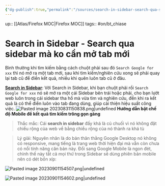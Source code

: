 ```yaml
---
{"dg-publish":true,"permalink":"/sources/search-in-sidebar-search-qua-sidebar-ma-ko-can-mo-tab-moi/"}
---
```


up:: [[Atlas/Firefox MOC\|Firefox MOC]]
tags:: #on/bt_chiase 

# Search in Sidebar - Search qua sidebar mà ko cần mở tab mới
Bình thường khi tìm kiếm bằng cách chuột phải sau đó `Search Google for xxx` thì nó mở ra một tab mới, sau khi tìm kiếm/nghiên cứu xong sẽ phải quay lại tab cũ để điền kết quả, nhiều khi quên luôn tab cũ ở đâu.  
  
[**Search in Sidebar**](https://addons.mozilla.org/en-US/firefox/addon/search-in-sidebar/): Với Search in Sidebar, khi bạn chuột phải rồi `Search Google for xxx` nó sẽ mở ra một cái Sidebar bên trái hoặc phải, cho bạn lướt web luôn trong cái sidebar tha hồ mà vừa tìm và nghiên cứu, đến khi ra kết quả là có thể điền luôn vào tab đang dùng, giúp cải thiện hiệu suất công việc.
![Pasted image 20230831150838.png|undefined](/img/user/Extras/Images/Pasted%20image%2020230831150838.png)
**Hướng dẫn bật chế độ Mobile để kết quả tìm kiếm trông gọn gàng**
> Thắc mắc: Cái **search in sidebar** đấy khá là củ chuối vì nó không đặt chiều rộng của web về bằng chiều rộng của nó thành ra khá tù

> Lý giải: Nguyên nhân là do bản thân thằng Google Desktop nó không có responsive, mang tiếng là trang web thời hiện đại mà vẫn còn chưa có nổi tính năng căn bản này. Đổi sang Google Mobile là ngon đét, chỉnh thế này tất cả mọi thứ trong Sidebar sẽ dùng phiên bản mobile nên có dét bồn xíp:

![Pasted image 20230901154507.png|undefined](/img/user/Extras/Images/Pasted%20image%2020230901154507.png)

![Pasted image 20230901154602.png|undefined](/img/user/Extras/Images/Pasted%20image%2020230901154602.png)
